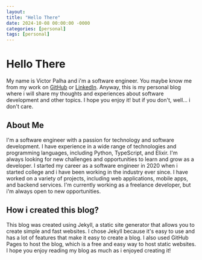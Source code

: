 ```yaml
---
layout:
title: "Hello There"
date: 2024-10-08 00:00:00 -0000
categories: [personal]
tags: [personal]
---
```


# Hello There
My name is Victor Palha and i'm a software engineer. You maybe know me from my work on [GitHub](https://github.com/Victor-Palha) or [LinkedIn](https://www.linkedin.com/in/jo%C3%A3o-palha/). Anyway, this is my personal blog where i will share my thoughts and experiences about software development and other topics. I hope you enjoy it! but if you don't, well... i don't care.

## About Me
I'm a software engineer with a passion for technology and software development. I have experience in a wide range of technologies and programming languages, including Python, TypeScript, and Elixir. I'm always looking for new challenges and opportunities to learn and grow as a developer. I started my career as a software engineer in 2020 when i started college and i have been working in the industry ever since. I have worked on a variety of projects, including web applications, mobile apps, and backend services. I'm currently working as a freelance developer, but i'm always open to new opportunities.

## How i created this blog?
This blog was created using Jekyll, a static site generator that allows you to create simple and fast websites. I chose Jekyll because it's easy to use and has a lot of features that make it easy to create a blog. I also used GitHub Pages to host the blog, which is a free and easy way to host static websites. I hope you enjoy reading my blog as much as i enjoyed creating it!